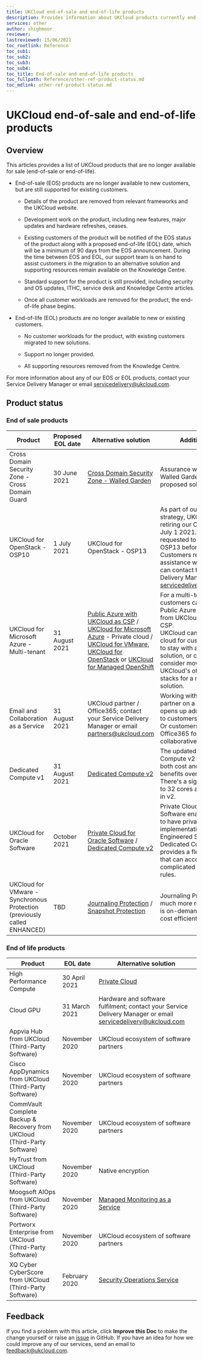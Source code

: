 ```yaml
---
title: UKCloud end-of-sale and end-of-life products
description: Provides information about UKCloud products currently end-of-sale (EOS) or end-of-life (EOL)
services: other
author: shighmoor
reviewer:
lastreviewed: 15/06/2021
toc_rootlink: Reference
toc_sub1: 
toc_sub2:
toc_sub3:
toc_sub4:
toc_title: End-of-sale and end-of-life products
toc_fullpath: Reference/other-ref-product-status.md
toc_mdlink: other-ref-product-status.md
---
```


# UKCloud end-of-sale and end-of-life products

## Overview

This articles provides a list of UKCloud products that are no longer available for sale (end-of-sale or end-of-life).

- End-of-sale (EOS) products are no longer available to new customers, but are still supported for existing customers.

  - Details of the product are removed from relevant frameworks and the UKCloud website.

  - Development work on the product, including new features, major updates and hardware refreshes, ceases.

  - Existing customers of the product will be notified of the EOS status of the product along with a proposed end-of-life (EOL) date, which will be a minimum of 90 days from the EOS announcement. During the time between EOS and EOL, our support team is on hand to assist customers in the migration to an alternative solution and supporting resources remain available on the Knowledge Centre.

  - Standard support for the product is still provided, including security and OS updates, ITHC, service desk and Knowledge Centre articles.

  - Once all customer workloads are removed for the product, the end-of-life phase begins.

- End-of-life (EOL) products are no longer available to new or existing customers.

  - No customer workloads for the product, with existing customers migrated to new solutions.

  - Support no longer provided.

  - All supporting resources removed from the Knowledge Centre.

For more information about any of our EOS or EOL products, contact your Service Delivery Manager or email <servicedelivery@ukcloud.com>.

## Product status

### End of sale products

Product | Proposed EOL date | Alternative solution | Additional notes
--------|-------------------|----------------------|-----------------
Cross Domain Security Zone - Cross Domain Guard | 30 June 2021 | [Cross Domain Security Zone - Walled Garden](../cdsz/cdsz-sd.md) | Assurance wrap required for Walled Garden to ensure the proposed solution is secure.
UKCloud for OpenStack - OSP10 | 1 July 2021 | UKCloud for OpenStack - OSP13 | As part of our evergreening strategy, UKCloud will be retiring our OSP10 region on July 1 2021. Customers are requested to migrate to OSP13 before this date. Customers requiring assistance with this process can contact their Service Delivery Manager or email <servicedelivery@ukcloud.com>.
UKCloud for Microsoft Azure - Multi-tenant | 31 August 2021 | [Public Azure with UKCloud as CSP](../azure/azs-how-use-ukc-csp.md) / [UKCloud for Microsoft Azure](../azure/azs-sd.md) - Private cloud / [UKCloud for VMware](../vmware/vmw-sd.md), [UKCloud for OpenStack](../openstack/ostack-sd.md)  or [UKCloud for Managed OpenShift](../openshift/oshift-sd.md) | For a multi-tenant solution, customers can migrate to Public Azure with support from UKCloud, a Tier 1 direct CSP.<br>UKCloud can offer private cloud for customers wanting to stay with a Microsoft solution, or customers may consider moving to one of UKCloud's other technology stacks for a multi-tenant solution.
Email and Collaboration as a Service | 31 August 2021 | UKCloud partner / Office365; contact your Service Delivery Manager or email <partners@ukcloud.com> | Working with a UKCloud partner on a Zimbra solution opens up additional benefits to customers.<br>Or customers can move to Office365 for a much richer collaborative experience.
Dedicated Compute v1 | 31 August 2021 | [Dedicated Compute v2](../dedicated-compute/dc-sd.md) | The updated Dedicated Compute v2 service offers both cost and performance benefits over the v1 service. There's a significant increase to 32 cores and 512GiB RAM in v2.
UKCloud for Oracle Software | October 2021 | [Private Cloud for Oracle Software](../private-cloud/prc-sd-orcl.md) / [Dedicated Compute v2](../dedicated-compute/dc-sd.md) | Private Cloud for Oracle Software enables customers to have private implementations of Oracle's Engineered Systems.<br>Dedicated Compute v2 provides a flexible solution that can accommodate complicated Oracle licensing rules.
UKCloud for VMware - Synchronous Protection (previously called ENHANCED) | TBD | [Journaling Protection](../vmware/vmw-sco-journaling-protection.md) / [Snapshot Protection](../vmware/vmw-sco-snapshot-protection.md) | Journaling Protection offers a much more resilient solution, is on-demand and is more cost efficient.

### End of life products

Product | EOL date | Alternative solution
--------|----------|---------------------
High Performance Compute | 30 April 2021 | [Private Cloud](../private-cloud/prc-sd.md)
Cloud GPU | 31 March 2021 | Hardware and software fulfilment; contact your Service Delivery Manager or email <servicedelivery@ukcloud.com>
Appvia Hub from UKCloud (Third-Party Software) | November 2020 | UKCloud ecosystem of software partners
Cisco AppDynamics from UKCloud (Third-Party Software) | November 2020 | UKCloud ecosystem of software partners
CommVault Complete Backup & Recovery from UKCloud (Third-Party Software) | November 2020 | UKCloud ecosystem of software partners
HyTrust from UKCloud (Third-Party Software) | November 2020 | Native encryption
Moogsoft AIOps from UKCloud (Third-Party Software) | November 2020 | [Managed Monitoring as a Service](../managed-services/man-monitoring-sco.md)
Portworx Enterprise from UKCloud (Third-Party Software) | November 2020 | UKCloud ecosystem of software partners
XQ Cyber CyberScore from UKCloud (Third-Party Software) | February 2020 | [Security Operations Service](../soc/soc-sd.md)

## Feedback

If you find a problem with this article, click **Improve this Doc** to make the change yourself or raise an [issue](https://github.com/UKCloud/documentation/issues) in GitHub. If you have an idea for how we could improve any of our services, send an email to <feedback@ukcloud.com>.

